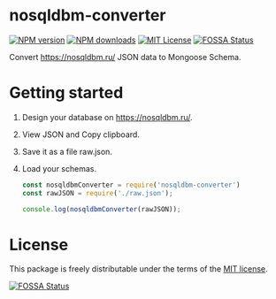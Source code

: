 # nosqldbm-converter

[![NPM version][npm-version-image]][npm-url]
[![NPM downloads][npm-downloads-image]][npm-downloads-url]
[![MIT License][license-image]][license-url]
[![FOSSA Status][fossa-badge-image]][fossa-badge-url]

Convert https://nosqldbm.ru/ JSON data to Mongoose Schema.

# Getting started
1. Design your database on https://nosqldbm.ru/.
2. View JSON and Copy clipboard.
3. Save it as a file raw.json.
4. Load your schemas.

    ```js
    const nosqldbmConverter = require('nosqldbm-converter')
    const rawJSON = require('./raw.json');

    console.log(nosqldbmConverter(rawJSON));
    ```

# License
This package is freely distributable under the terms of the [MIT license](https://github.com/vovikhangcdv/nosqldbm-converter/blob/main/LICENSE).

[![FOSSA Status][fossa-large-image]][fossa-large-url]

[license-image]: https://img.shields.io/badge/license-MIT-blue.svg?style=flat
[license-url]: LICENSE

[npm-url]: https://npmjs.org/package/nosqldbm-converter
[npm-version-image]: https://img.shields.io/npm/v/nosqldbm-converter.svg?style=flat

[npm-downloads-image]: https://img.shields.io/npm/dm/nosqldbm-converter.svg?style=flat
[npm-downloads-url]: https://app.fossa.com/projects/git%2Bgithub.com%2Fvovikhangcdv%2Fnosqldbm-converter?ref=badge_large

[fossa-badge-image]: https://app.fossa.com/api/projects/git%2Bgithub.com%2Fvovikhangcdv%2Fnosqldbm-converter.svg?type=shield
[fossa-badge-url]: https://app.fossa.com/projects/git%2Bgithub.com%2Fvovikhangcdv%2Fnosqldbm-converter?ref=badge_shield

[fossa-large-image]: https://app.fossa.com/api/projects/git%2Bgithub.com%2Fvovikhangcdv%2Fnosqldbm-converter.svg?type=large
[fossa-large-url]: https://app.fossa.com/projects/git%2Bgithub.com%2Fvovikhangcdv%2Fnosqldbm-converter?ref=badge_large

